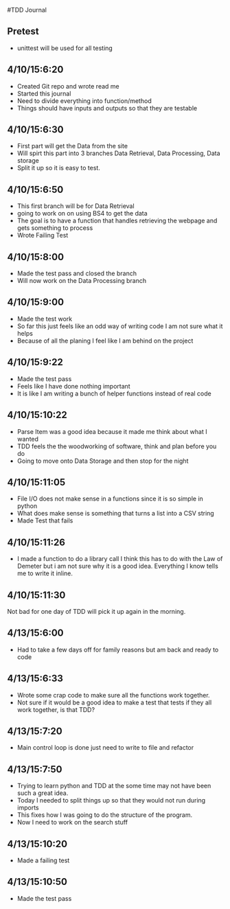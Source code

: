 #TDD Journal

## Pretest
* unittest will be used for all testing


## 4/10/15:6:20
* Created Git repo and wrote read me
* Started this journal 
* Need to divide everything into function/method
* Things should have inputs and outputs so that they are testable


## 4/10/15:6:30
* First part will get the Data from the site
* Will spirt this part into 3 branches Data Retrieval, Data Processing, Data storage 
* Split it up so it is easy to test.



## 4/10/15:6:50
* This first branch will be for Data Retrieval 
* going to work on on using BS4 to get the data
* The goal is to have a function that handles retrieving the webpage and gets something to process 
* Wrote Failing Test


## 4/10/15:8:00
* Made the test pass and closed the branch
* Will now work on the Data Processing branch

## 4/10/15:9:00
* Made the test work
* So far this just feels like an odd way of writing code I am not sure what it helps
* Because of all the planing I feel like I am behind on the project 

## 4/10/15:9:22
* Made the test pass
* Feels like I have done nothing important
* It is like I am writing a bunch of helper functions instead of real code

## 4/10/15:10:22
* Parse Item was a good idea because it made me think about what I wanted
* TDD feels the the woodworking of software, think and plan before you do
* Going to move onto Data Storage and then stop for the night


## 4/10/15:11:05
* File I/O does not make sense in a functions since it is so simple in python
* What does make sense is something that turns a list into a CSV string 
* Made Test that fails

## 4/10/15:11:26
* I made a function to do a library call I think this has to do with the Law of Demeter but i am not sure why it is a good idea. Everything I know tells me to write it inline.


## 4/10/15:11:30
Not bad for one day of TDD will pick it up again in the morning.

## 4/13/15:6:00
* Had to take a few days off for family reasons but am back and ready to code

## 4/13/15:6:33
* Wrote some crap code to make sure all the functions work together.
* Not sure if it would be a good idea to make a test that tests if they all work together, is that TDD?

## 4/13/15:7:20
* Main control loop is done just need to write to file and refactor

## 4/13/15:7:50
* Trying to learn python and TDD at the some time may not have been such a great idea.
* Today I needed to split things up so that they would not run during imports
* This fixes how I was going to do the structure of the program.
* Now I need to work on the search stuff

## 4/13/15:10:20
* Made a failing test

## 4/13/15:10:50
* Made the test pass





